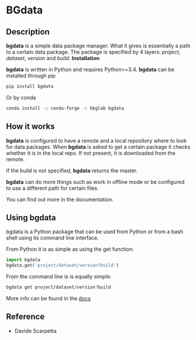 # BGdata

## Description

**bgdata** is a simple data package manager. What it gives is essentially a path to a certain data package. The package is specified by 4 layers: *project*, *dataset*, *version* and *build*.
**Installation**

**bgdata** is written in Python and requires Python>=3.4.
**bgdata** can be installed through pip

```bash
pip install bgdata
```

Or by conda

```bash
conda install -c conda-forge -c bbglab bgdata
```

## How it works

**bgdata** is configured to have a remote and a local repository where to look for data packages. When **bgdata** is asked to get a certain package it checks whether it is in the local repo. If not present, it is downloaded from the remote.

If the build is not specified, **bgdata** returns the master.

**bgdata** can do more things such as work in offline mode or be configured to use a different path for certain files.

You can find out more in the documentation.

## Using bgdata

bgdata is a Python package that can be used from Python or from a bash shell using its command line interface.

From Python it is as simple as using the get function:

```python
import bgdata
bgdata.get('project/dataset/version?build')
```

From the command line is is equally simple:

```bash
bgdata get project/dataset/version?build
```

More info can be found in the [docs](https://bgdata.readthedocs.io/en/latest/index.html)

## Reference

- Davide Scarpetta
